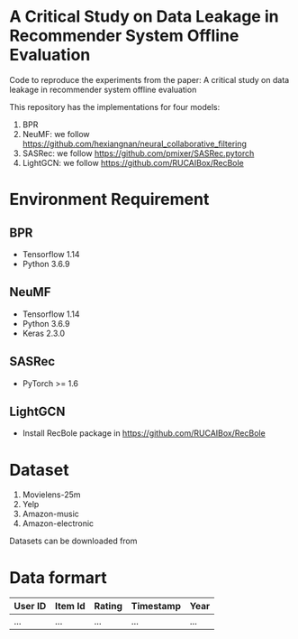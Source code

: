 # A Critical Study on Data Leakage in Recommender System Offline Evaluation
Code to reproduce the experiments from the paper: A critical study on data leakage in recommender system offline evaluation

This repository has the implementations for four models:
1. BPR
2. NeuMF: we follow https://github.com/hexiangnan/neural_collaborative_filtering
3. SASRec: we follow https://github.com/pmixer/SASRec.pytorch
4. LightGCN: we follow https://github.com/RUCAIBox/RecBole

# Environment Requirement
## BPR
- Tensorflow 1.14
- Python 3.6.9

## NeuMF
- Tensorflow 1.14
- Python 3.6.9
- Keras 2.3.0

## SASRec
- PyTorch >= 1.6

## LightGCN
- Install RecBole package in https://github.com/RUCAIBox/RecBole


# Dataset

1. Movielens-25m
2. Yelp
3. Amazon-music
4. Amazon-electronic

Datasets can be downloaded from 

# Data formart


User ID | Item Id | Rating | Timestamp | Year
--------|---------|--------|-----------|-----
...|...|...|...|...



